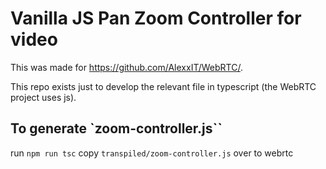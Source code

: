# Vanilla JS Pan Zoom Controller for video

This was made for https://github.com/AlexxIT/WebRTC/.

This repo exists just to develop the relevant file in typescript (the WebRTC project uses js).

## To generate `zoom-controller.js``

run `npm run tsc`
copy `transpiled/zoom-controller.js` over to webrtc
